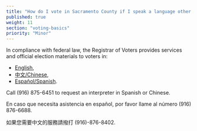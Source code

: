 ```yaml
---
title: "How do I vote in Sacramento County if I speak a language other than English?"
published: true
weight: 11
section: "voting-basics"
priority: "Minor"
---
```


In compliance with federal law, the Registrar of Voters provides services and official election materials to voters in:  
- [English](http://www.elections.saccounty.net/Pages/default.aspx),  
- [中文/Chinese](http://www.elections.saccounty.net/zh/Pages/default.aspx),   
- [Español/Spanish](http://www.elections.saccounty.net/esp/Pages/default.aspx).  

Call (916) 875-6451 to request an interpreter in Spanish or Chinese.  

En caso que necesita asistencia en español, por favor llame al número (916) 876-6688.  

如果您需要中文的服務請撥打 (916)-876-8402.  
